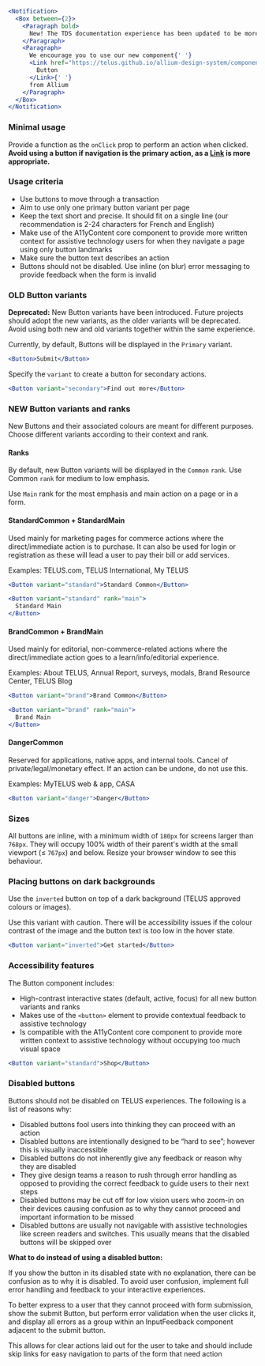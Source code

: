 ```jsx noeditor
<Notification>
  <Box between={2}>
    <Paragraph bold>
      New! The TDS documentation experience has been updated to be more performant!
    </Paragraph>
    <Paragraph>
      We encourage you to use our new component{' '}
      <Link href="https://telus.github.io/allium-design-system/components/components/button">
        Button
      </Link>{' '}
      from Allium
    </Paragraph>
  </Box>
</Notification>
```

### Minimal usage

Provide a function as the `onClick` prop to perform an action when clicked. **Avoid using a button if navigation is the primary action, as a [Link](#/Links?id=link) is more appropriate.**

### Usage criteria

- Use buttons to move through a transaction
- Aim to use only one primary button variant per page
- Keep the text short and precise. It should fit on a single line (our recommendation is 2-24 characters for French and English)
- Make use of the A11yContent core component to provide more written context for assistive technology users for when they navigate a page using only button landmarks
- Make sure the button text describes an action
- Buttons should not be disabled. Use inline (on blur) error messaging to provide feedback when the form is invalid

### OLD Button variants

**Deprecated:** New Button variants have been introduced. Future projects should adopt the new variants, as the older variants will be deprecated. Avoid using both new and old variants together within the same experience.

Currently, by default, Buttons will be displayed in the `Primary` variant.

```jsx
<Button>Submit</Button>
```

Specify the `variant` to create a button for secondary actions.

```jsx
<Button variant="secondary">Find out more</Button>
```

### NEW Button variants and ranks

New Buttons and their associated colours are meant for different purposes. Choose different variants according to their context and rank.

#### Ranks

By default, new Button variants will be displayed in the `Common` `rank`. Use Common `rank` for medium to low emphasis.

Use `Main` rank for the most emphasis and main action on a page or in a form.

#### StandardCommon + StandardMain

Used mainly for marketing pages for commerce actions where the direct/immediate action is to purchase. It can also be used for login or registration as these will lead a user to pay their bill or add services.

Examples: TELUS.com, TELUS International, My TELUS

```jsx
<Button variant="standard">Standard Common</Button>
```

```jsx
<Button variant="standard" rank="main">
  Standard Main
</Button>
```

#### BrandCommon + BrandMain

Used mainly for editorial, non-commerce-related actions where the direct/immediate action goes to a learn/info/editorial experience.

Examples: About TELUS, Annual Report, surveys, modals, Brand Resource Center, TELUS Blog

```jsx
<Button variant="brand">Brand Common</Button>
```

```jsx
<Button variant="brand" rank="main">
  Brand Main
</Button>
```

#### DangerCommon

Reserved for applications, native apps, and internal tools. Cancel of private/legal/monetary effect. If an action can be undone, do not use this.

Examples: MyTELUS web & app, CASA

```jsx
<Button variant="danger">Danger</Button>
```

### Sizes

All buttons are inline, with a minimum width of `180px` for screens larger than `768px`. They will occupy 100% width of their parent's width at the small viewport (≤ `767px`) and below. Resize your browser window to see this behaviour.

### Placing buttons on dark backgrounds

Use the `inverted` button on top of a dark background (TELUS approved colours or images).

Use this variant with caution. There will be accessibility issues if the colour contrast of the image and the button
text is too low in the hover state.

```jsx { "props": { "className": "docs_purple-block" } }
<Button variant="inverted">Get started</Button>
```

### Accessibility features

The Button component includes:

- High-contrast interactive states (default, active, focus) for all new button variants and ranks
- Makes use of the `<button>` element to provide contextual feedback to assistive technology
- Is compatible with the A11yContent core component to provide more written context to assistive technology without occupying too much visual space

```jsx
<Button variant="standard">Shop</Button>
```

### Disabled buttons

Buttons should not be disabled on TELUS experiences. The following is a list of reasons why:

- Disabled buttons fool users into thinking they can proceed with an action
- Disabled buttons are intentionally designed to be “hard to see”; however this is visually inaccessible
- Disabled buttons do not inherently give any feedback or reason why they are disabled
- They give design teams a reason to rush through error handling as opposed to providing the correct feedback to guide users to their next steps
- Disabled buttons may be cut off for low vision users who zoom-in on their devices causing confusion as to why they cannot proceed and important information to be missed
- Disabled buttons are usually not navigable with assistive technologies like screen readers and switches. This usually means that the disabled buttons will be skipped over

**What to do instead of using a disabled button:**

If you show the button in its disabled state with no explanation, there can be confusion as to why it is disabled. To avoid user confusion, implement full error handling and feedback to your interactive experiences.

To better express to a user that they cannot proceed with form submission, show the submit Button, but perform error validation when the user clicks it, and display all errors as a group within an InputFeedback component adjacent to the submit button.

This allows for clear actions laid out for the user to take and should include skip links for easy navigation to parts of the form that need action
